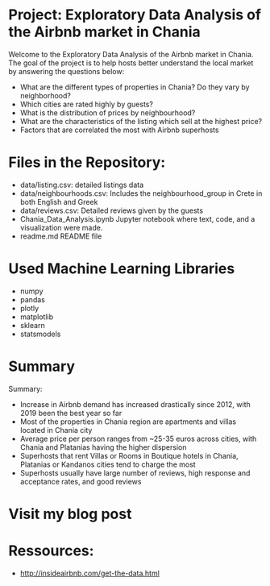 # Project: Exploratory Data Analysis of the Airbnb market in Chania

Welcome to the Exploratory Data Analysis of the Airbnb market in Chania. The goal of the project is to help hosts better understand the local market by answering the questions below:
- 	What are the different types of properties in Chania? Do they vary by neighborhood?
-	Which cities are rated highly by guests?
- 	What is the distribution of prices by neighbourhood?
- 	What are the characteristics of the listing which sell at the highest price?
- 	Factors that are correlated the most with Airbnb superhosts



# Files in the Repository:
- data/listing.csv: detailed listings data
- data/neighbourhoods.csv: Includes the neighbourhood_group in Crete in both English and Greek
- data/reviews.csv: Detailed reviews given by the guests
- Chania_Data_Analysis.ipynb Jupyter notebook where text, code, and a visualization were made.
- readme.md  README file

# Used Machine Learning Libraries 
- numpy
- pandas
- plotly
- matplotlib
- sklearn
- statsmodels

# Summary

Summary:
- Increase in Airbnb demand has increased drastically since 2012, with 2019 been the best year so far
- Most of the properties in Chania region are apartments and villas located in Chania city
- Average price per person ranges from ~25-35 euros across cities, with Chania and Platanias having the higher dispersion
- Superhosts that rent Villas or Rooms in Boutique hotels in Chania, Platanias or Kandanos cities tend to charge the most
- Superhosts usually have large number of reviews, high response and acceptance rates, and good reviews


# Visit my blog post


# Ressources:
- http://insideairbnb.com/get-the-data.html

